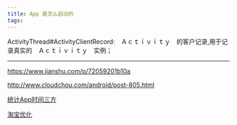 ```yaml
---
title: App 是怎么启动的
tags:
---
```



ActivityThread#ActivityClientRecord:　Ａｃｔｉｖｉｔｙ　的客户记录,用于记录真实的　Ａｃｔｉｖｉｔｙ　实例；




----
https://www.jianshu.com/p/72059201b10a

http://www.cloudchou.com/android/post-805.html


[统计App时间三方](https://nimbledroid.com/)

[淘宝优化](https://yq.aliyun.com/articles/2696)